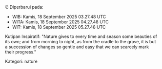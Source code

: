 ⏰ Diperbarui pada:
- WIB: Kamis, 18 September 2025 03.27.48 UTC
- WITA: Kamis, 18 September 2025 04.27.48 UTC
- WIT: Kamis, 18 September 2025 05.27.48 UTC

Kutipan Inspiratif:
"Nature gives to every time and season some beauties of its own; and from morning to night, as from the cradle to the grave, it is but a succession of changes so gentle and easy that we can scarcely mark their progress."


Kategori: nature

